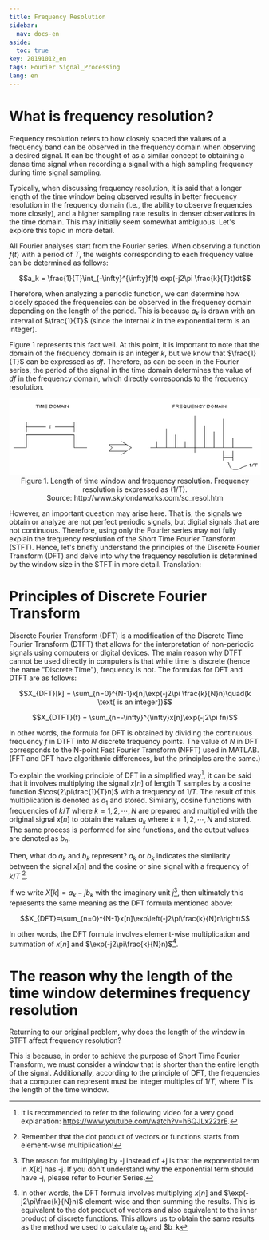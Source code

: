 ```yaml
---
title: Frequency Resolution
sidebar:
  nav: docs-en
aside:
  toc: true
key: 20191012_en
tags: Fourier Signal_Processing
lang: en
---
```


# What is frequency resolution?

Frequency resolution refers to how closely spaced the values of a frequency band can be observed in the frequency domain when observing a desired signal. It can be thought of as a similar concept to obtaining a dense time signal when recording a signal with a high sampling frequency during time signal sampling.

Typically, when discussing frequency resolution, it is said that a longer length of the time window being observed results in better frequency resolution in the frequency domain (i.e., the ability to observe frequencies more closely), and a higher sampling rate results in denser observations in the time domain. This may initially seem somewhat ambiguous. Let's explore this topic in more detail.

All Fourier analyses start from the Fourier series. When observing a function $f(t)$ with a period of $T$, the weights corresponding to each frequency value can be determined as follows:

$$a_k = \frac{1}{T}\int_{-\infty}^{\infty}f(t) exp(-j2\pi \frac{k}{T}t)dt$$

Therefore, when analyzing a periodic function, we can determine how closely spaced the frequencies can be observed in the frequency domain depending on the length of the period. This is because $a_k$ is drawn with an interval of $\frac{1}{T}$ (since the internal $k$ in the exponential term is an integer).

Figure 1 represents this fact well. At this point, it is important to note that the domain of the frequency domain is an integer $k$, but we know that $\frac{1}{T}$ can be expressed as $df$. Therefore, as can be seen in the Fourier series, the period of the signal in the time domain determines the value of $df$ in the frequency domain, which directly corresponds to the frequency resolution.

<p align="center">
  <img src="https://raw.githubusercontent.com/angeloyeo/angeloyeo.github.io/master/pics/2019-10-12-Frequency_Resolution/pic1.png">
  <br>
  Figure 1. Length of time window and frequency resolution. Frequency resolution is expressed as (1/T).
  <br> Source: http://www.skylondaworks.com/sc_resol.htm
</p>

However, an important question may arise here. That is, the signals we obtain or analyze are not perfect periodic signals, but digital signals that are not continuous. Therefore, using only the Fourier series may not fully explain the frequency resolution of the Short Time Fourier Transform (STFT). Hence, let's briefly understand the principles of the Discrete Fourier Transform (DFT) and delve into why the frequency resolution is determined by the window size in the STFT in more detail.
Translation:

# Principles of Discrete Fourier Transform

Discrete Fourier Transform (DFT) is a modification of the Discrete Time Fourier Transform (DTFT) that allows for the interpretation of non-periodic signals using computers or digital devices. The main reason why DTFT cannot be used directly in computers is that while time is discrete (hence the name "Discrete Time"), frequency is not. The formulas for DFT and DTFT are as follows:

$$X_{DFT}[k] = \sum_{n=0}^{N-1}x[n]\exp(-j2\pi \frac{k}{N}n)\quad(k \text{ is an integer})$$

$$X_{DTFT}(f) = \sum_{n=-\infty}^{\infty}x[n]\exp(-j2\pi fn)$$

In other words, the formula for DFT is obtained by dividing the continuous frequency $f$ in DTFT into $N$ discrete frequency points. The value of $N$ in DFT corresponds to the N-point Fast Fourier Transform (NFFT) used in MATLAB. (FFT and DFT have algorithmic differences, but the principles are the same.)

To explain the working principle of DFT in a simplified way[^1], it can be said that it involves multiplying the signal $x[n]$ of length T samples by a cosine function $\cos(2\pi\frac{1}{T}n)$ with a frequency of $1/T$. The result of this multiplication is denoted as $a_1$ and stored. Similarly, cosine functions with frequencies of $k/T$ where $k=1, 2, \cdots, N$ are prepared and multiplied with the original signal $x[n]$ to obtain the values $a_k$ where $k=1,2,\cdots,N$ and stored. The same process is performed for sine functions, and the output values are denoted as $b_n$.

[^1]: It is recommended to refer to the following video for a very good explanation: https://www.youtube.com/watch?v=h6QJLx22zrE.

Then, what do $a_k$ and $b_k$ represent? $a_k$ or $b_k$ indicates the similarity between the signal $x[n]$ and the cosine or sine signal with a frequency of $k/T$ [^2].

[^2]: Remember that the dot product of vectors or functions starts from element-wise multiplication!

If we write $X[k] = a_k- jb_k$ with the imaginary unit $j$[^3], then ultimately this represents the same meaning as the DFT formula mentioned above:

[^3]: The reason for multiplying by -j instead of +j is that the exponential term in $X[k]$ has -j. If you don't understand why the exponential term should have -j, please refer to Fourier Series.

$$X_{DFT}=\sum_{n=0}^{N-1}x[n]\exp\left(-j2\pi\frac{k}{N}n\right)$$

In other words, the DFT formula involves element-wise multiplication and summation of $x[n]$ and $\exp(-j2\pi\frac{k}{N}n)$[^4].

[^4]: In other words, the DFT formula involves multiplying $x[n]$ and $\exp(-j2\pi\frac{k}{N}n)$ element-wise and then summing the results. This is equivalent to the dot product of vectors and also equivalent to the inner product of discrete functions. This allows us to obtain the same results as the method we used to calculate $a_k$ and $b_k

# The reason why the length of the time window determines frequency resolution

Returning to our original problem, why does the length of the window in STFT affect frequency resolution?

This is because, in order to achieve the purpose of Short Time Fourier Transform, we must consider a window that is shorter than the entire length of the signal. Additionally, according to the principle of DFT, the frequencies that a computer can represent must be integer multiples of $1/T$, where $T$ is the length of the time window.